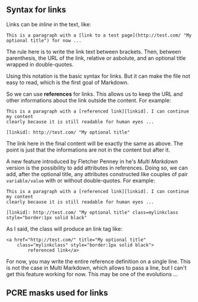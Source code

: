 ## Syntax for links

Links can be *inline* in the text, like:

    This is a paragraph with a [link to a test page](http://test.com/ "My optional title") for now ...

The rule here is to write the link text between brackets. Then, between parenthesis, the URL of the link, relative or asbolute, and an optional title wrapped in double-quotes.

Using this notation is the basic syntax for links. But it can make the file not easy to read, which is the first goal of Markdown.

So we can use **references** for links. This allows us to keep the URL and other informations about the link outside the content. For example:

    This is a paragraph with a [referenced link][linkid]. I can continue my content 
    clearly because it is still readable for human eyes ...

    [linkid]: http://test.com/ "My optional title"

The link here in the final content will be exactly the same as above. The point is just that the informations are not in the content but after it.

A new feature introduced by Fletcher Penney in he's *Multi Markdown* version is the possibility to add attributes in references. Doing so, we can add, after the optional title, any attributes constructed like couples of pair `variable/value` with or without double-quotes. For example:

    This is a paragraph with a [referenced link][linkid]. I can continue my content 
    clearly because it is still readable for human eyes ...

    [linkid]: http://test.com/ "My optional title" class=mylinkclass style="border:1px solid black"

As I said, the class will produce an link tag like:

    <a href="http://test.com/" title="My optional title" 
        class="mylinkclass" style="border:1px solid black">
            referenced link</a>

For now, you may write the entire reference definition on a single line. This is not the case in Multi Markdown, which allows to pass a line, but I can't get this feature working for now. This may be one of the evolutions ...

## PCRE masks used for links


